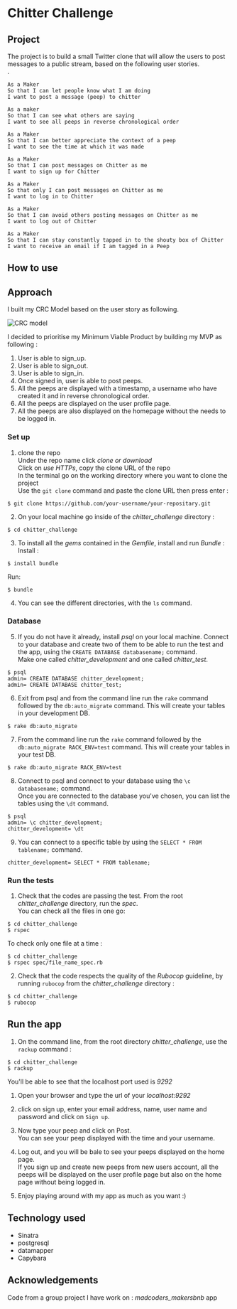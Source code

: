 # Chitter Challenge #

## Project ##

The project is to build a small Twitter clone that will allow the users to post messages to a public stream, based on the following user stories.<br/>.

```
As a Maker
So that I can let people know what I am doing  
I want to post a message (peep) to chitter
```
```
As a maker
So that I can see what others are saying  
I want to see all peeps in reverse chronological order
```
```
As a Maker
So that I can better appreciate the context of a peep
I want to see the time at which it was made
```
```
As a Maker
So that I can post messages on Chitter as me
I want to sign up for Chitter
```
```
As a Maker
So that only I can post messages on Chitter as me
I want to log in to Chitter
```
```
As a Maker
So that I can avoid others posting messages on Chitter as me
I want to log out of Chitter
```
```
As a Maker
So that I can stay constantly tapped in to the shouty box of Chitter
I want to receive an email if I am tagged in a Peep
```
## How to use ##

## Approach ##

I built my CRC Model based on the user story as following.<br/>

![CRC model](https://user-images.githubusercontent.com/43742795/51088801-354a4280-175c-11e9-9789-8f8c99791909.png)

I decided to prioritise my Minimum Viable Product by building my MVP as following :<br/>

1. User is able to sign_up.
2. User is able to sign_out.
3. User is able to sign_in.
4. Once signed in, user is able to post peeps.
5. All the peeps are displayed with a timestamp, a username who have created it and in reverse chronological order.
6. All the peeps are displayed on the user profile page.
7. All the peeps are also displayed on the homepage without the needs to be logged in.

### Set up ###

1. clone the repo<br/>
Under the repo name click *clone or download*<br/>
Click on *use HTTPs*, copy the clone URL of the repo<br/>
In the terminal go on the working directory where you want to clone the project<br/>
Use the `git clone` command and paste the clone URL then press enter :

```shell
$ git clone https://github.com/your-username/your-repositary.git
```

2. On your local machine go inside of the *chitter_challenge* directory :

```shell
$ cd chitter_challenge
```
3. To install all the *gems* contained in the *Gemfile*, install and run *Bundle* :
Install :

```shell
$ install bundle
```
Run:

```shell
$ bundle
```
4. You can see the different directories, with the `ls` command.

### Database ###

5. If you do not have it already, install *psql* on your local machine. Connect to your database and create two of them to be able to run the test and the app, using the `CREATE DATABASE databasename;` command.<br/>
Make one called *chitter_development* and one called *chitter_test*.<br/>

```shell
$ psql
admin= CREATE DATABASE chitter_development;
admin= CREATE DATABASE chitter_test;
```

6. Exit from psql and from the command line run the `rake` command followed by the `db:auto_migrate` command. This will create your tables in your development DB.<br/>

```shell
$ rake db:auto_migrate
```

7. From the command line run the `rake` command followed by the `db:auto_migrate RACK_ENV=test` command. This will create your tables in your test DB.<br/>

```shell
$ rake db:auto_migrate RACK_ENV=test
```

8. Connect to psql and connect to your database using the `\c databasename;` command.<br/>
Once you are connected to the database you've chosen, you can list the tables using the `\dt` command.<br/>

```shell
$ psql
admin= \c chitter_development;
chitter_development= \dt
```
9. You can connect to a specific table by using the `SELECT * FROM tablename;` command.<br/>

```shell
chitter_development= SELECT * FROM tablename;
```
### Run the tests ###

1. Check that the codes are passing the test. From the root *chitter_challenge* directory, run the *spec*.<br/>
You can check all the files in one go:

```shell
$ cd chitter_challenge
$ rspec
```
To check only one file at a time :

```shell
$ cd chitter_challenge
$ rspec spec/file_name_spec.rb
```

2. Check that the code respects the quality of the *Rubocop* guideline, by running `rubocop` from the *chitter_challenge* directory :

```shell
$ cd chitter_challenge
$ rubocop
```

## Run the app ##

1. On the command line, from the root directory *chitter_challenge*, use the `rackup` command :

```shell
$ cd chitter_challenge
$ rackup
```

You'll be able to see that the localhost port used is *9292*

1. Open your browser and type the url of your *localhost:9292*  <br/>

2. click on sign up, enter your email address, name, user name and password and click on `Sign up`.<br/>

3. Now type your peep and click on Post.<br/>
You can see your peep displayed with the time and your username.

4. Log out, and you will be bale to see your peeps displayed on the home page.<br/>
If you sign up and create new peeps from new users account, all the peeps will be displayed on the user profile page but also on the home page without being logged in.

5. Enjoy playing around with my app as much as you want :)

## Technology used ##

* Sinatra
* postgresql
* datamapper
* Capybara

## Acknowledgements ##

Code from a group project I have work on : *madcoders_makersbnb* app

